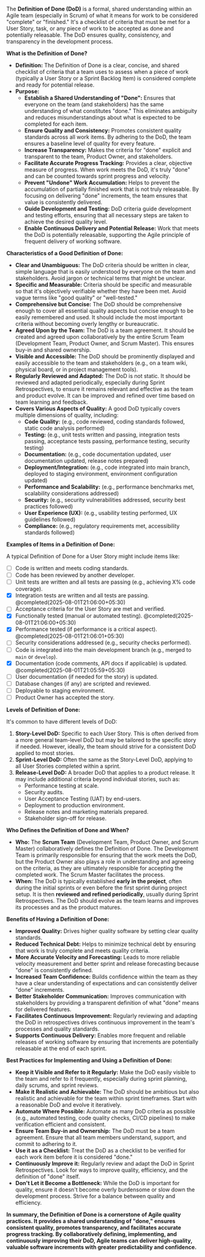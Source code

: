 The **Definition of Done (DoD)** is a formal, shared understanding within an Agile team (especially in Scrum) of what it means for work to be considered "complete" or "finished." It's a checklist of criteria that must be met for a User Story, task, or any piece of work to be accepted as done and potentially releasable. The DoD ensures quality, consistency, and transparency in the development process.

**What is the Definition of Done?**

- **Definition:** The Definition of Done is a clear, concise, and shared checklist of criteria that a team uses to assess when a piece of work (typically a User Story or a Sprint Backlog Item) is considered complete and ready for potential release.
- **Purpose:**
    - **Establish a Shared Understanding of "Done":** Ensures that everyone on the team (and stakeholders) has the same understanding of what constitutes "done." This eliminates ambiguity and reduces misunderstandings about what is expected to be completed for each item.
    - **Ensure Quality and Consistency:** Promotes consistent quality standards across all work items. By adhering to the DoD, the team ensures a baseline level of quality for every feature.
    - **Increase Transparency:** Makes the criteria for "done" explicit and transparent to the team, Product Owner, and stakeholders.
    - **Facilitate Accurate Progress Tracking:** Provides a clear, objective measure of progress. When work meets the DoD, it's truly "done" and can be counted towards sprint progress and velocity.
    - **Prevent "Undone" Work Accumulation:** Helps to prevent the accumulation of partially finished work that is not truly releasable. By focusing on delivering "done" increments, the team ensures that value is consistently delivered.
    - **Guide Development and Testing:** DoD criteria guide development and testing efforts, ensuring that all necessary steps are taken to achieve the desired quality level.
    - **Enable Continuous Delivery and Potential Release:** Work that meets the DoD is potentially releasable, supporting the Agile principle of frequent delivery of working software.

**Characteristics of a Good Definition of Done:**

- **Clear and Unambiguous:** The DoD criteria should be written in clear, simple language that is easily understood by everyone on the team and stakeholders. Avoid jargon or technical terms that might be unclear.
- **Specific and Measurable:** Criteria should be specific and measurable so that it's objectively verifiable whether they have been met. Avoid vague terms like "good quality" or "well-tested."
- **Comprehensive but Concise:** The DoD should be comprehensive enough to cover all essential quality aspects but concise enough to be easily remembered and used. It should include the most important criteria without becoming overly lengthy or bureaucratic.
- **Agreed Upon by the Team:** The DoD is a team agreement. It should be created and agreed upon collaboratively by the entire Scrum Team (Development Team, Product Owner, and Scrum Master). This ensures buy-in and shared ownership.
- **Visible and Accessible:** The DoD should be prominently displayed and easily accessible to the team and stakeholders (e.g., on a team wiki, physical board, or in project management tools).
- **Regularly Reviewed and Adapted:** The DoD is not static. It should be reviewed and adapted periodically, especially during Sprint Retrospectives, to ensure it remains relevant and effective as the team and product evolve. It can be improved and refined over time based on team learning and feedback.
- **Covers Various Aspects of Quality:** A good DoD typically covers multiple dimensions of quality, including:
    - **Code Quality:** (e.g., code reviewed, coding standards followed, static code analysis performed)
    - **Testing:** (e.g., unit tests written and passing, integration tests passing, acceptance tests passing, performance testing, security testing)
    - **Documentation:** (e.g., code documentation updated, user documentation updated, release notes prepared)
    - **Deployment/Integration:** (e.g., code integrated into main branch, deployed to staging environment, environment configuration updated)
    - **Performance and Scalability:** (e.g., performance benchmarks met, scalability considerations addressed)
    - **Security:** (e.g., security vulnerabilities addressed, security best practices followed)
    - **User Experience (UX):** (e.g., usability testing performed, UX guidelines followed)
    - **Compliance:** (e.g., regulatory requirements met, accessibility standards followed)

**Examples of Items in a Definition of Done:**

A typical Definition of Done for a User Story might include items like:

- [ ] Code is written and meets coding standards.
- [ ] Code has been reviewed by another developer.
- [ ] Unit tests are written and all tests are passing (e.g., achieving X% code coverage).
- [x] Integration tests are written and all tests are passing. @completed(2025-08-01T21:06:00+05:30)
- [ ] Acceptance criteria for the User Story are met and verified.
- [x] Functionally tested (manual or automated testing). @completed(2025-08-01T21:06:00+05:30)
- [x] Performance tested (if performance is a critical aspect). @completed(2025-08-01T21:06:01+05:30)
- [ ] Security considerations addressed (e.g., security checks performed).
- [ ] Code is integrated into the main development branch (e.g., merged to `main` or `develop`).
- [x] Documentation (code comments, API docs if applicable) is updated. @completed(2025-08-01T21:05:59+05:30)
- [ ] User documentation (if needed for the story) is updated.
- [ ] Database changes (if any) are scripted and reviewed.
- [ ] Deployable to staging environment.
- [ ] Product Owner has accepted the story.

**Levels of Definition of Done:**

It's common to have different levels of DoD:

1. **Story-Level DoD:** Specific to each User Story. This is often derived from a more general team-level DoD but may be tailored to the specific story if needed. However, ideally, the team should strive for a consistent DoD applied to most stories.
2. **Sprint-Level DoD:** Often the same as the Story-Level DoD, applying to all User Stories completed within a sprint.
3. **Release-Level DoD:** A broader DoD that applies to a product release. It may include additional criteria beyond individual stories, such as:
    - Performance testing at scale.
    - Security audits.
    - User Acceptance Testing (UAT) by end-users.
    - Deployment to production environment.
    - Release notes and marketing materials prepared.
    - Stakeholder sign-off for release.

**Who Defines the Definition of Done and When?**

- **Who:** The **Scrum Team** (Development Team, Product Owner, and Scrum Master) collaboratively defines the Definition of Done. The Development Team is primarily responsible for ensuring that the work meets the DoD, but the Product Owner also plays a role in understanding and agreeing on the criteria, as they are ultimately responsible for accepting the completed work. The Scrum Master facilitates the process.
- **When:** The DoD is typically established **early in the project**, often during the initial sprints or even before the first sprint during project setup. It is then **reviewed and refined periodically**, usually during Sprint Retrospectives. The DoD should evolve as the team learns and improves its processes and as the product matures.

**Benefits of Having a Definition of Done:**

- **Improved Quality:** Drives higher quality software by setting clear quality standards.
- **Reduced Technical Debt:** Helps to minimize technical debt by ensuring that work is truly complete and meets quality criteria.
- **More Accurate Velocity and Forecasting:** Leads to more reliable velocity measurement and better sprint and release forecasting because "done" is consistently defined.
- **Increased Team Confidence:** Builds confidence within the team as they have a clear understanding of expectations and can consistently deliver "done" increments.
- **Better Stakeholder Communication:** Improves communication with stakeholders by providing a transparent definition of what "done" means for delivered features.
- **Facilitates Continuous Improvement:** Regularly reviewing and adapting the DoD in retrospectives drives continuous improvement in the team's processes and quality standards.
- **Supports Continuous Delivery:** Enables more frequent and reliable releases of working software by ensuring that increments are potentially releasable at the end of each sprint.

**Best Practices for Implementing and Using a Definition of Done:**

- **Keep it Visible and Refer to it Regularly:** Make the DoD easily visible to the team and refer to it frequently, especially during sprint planning, daily scrums, and sprint reviews.
- **Make it Realistic and Achievable:** The DoD should be ambitious but also realistic and achievable for the team within sprint timeframes. Start with a reasonable DoD and evolve it iteratively.
- **Automate Where Possible:** Automate as many DoD criteria as possible (e.g., automated testing, code quality checks, CI/CD pipelines) to make verification efficient and consistent.
- **Ensure Team Buy-in and Ownership:** The DoD must be a team agreement. Ensure that all team members understand, support, and commit to adhering to it.
- **Use it as a Checklist:** Treat the DoD as a checklist to be verified for each work item before it is considered "done."
- **Continuously Improve it:** Regularly review and adapt the DoD in Sprint Retrospectives. Look for ways to improve quality, efficiency, and the definition of "done" itself.
- **Don't Let it Become a Bottleneck:** While the DoD is important for quality, ensure it doesn't become overly burdensome or slow down the development process. Strive for a balance between quality and efficiency.

**In summary, the Definition of Done is a cornerstone of Agile quality practices. It provides a shared understanding of "done," ensures consistent quality, promotes transparency, and facilitates accurate progress tracking. By collaboratively defining, implementing, and continuously improving their DoD, Agile teams can deliver high-quality, valuable software increments with greater predictability and confidence.**